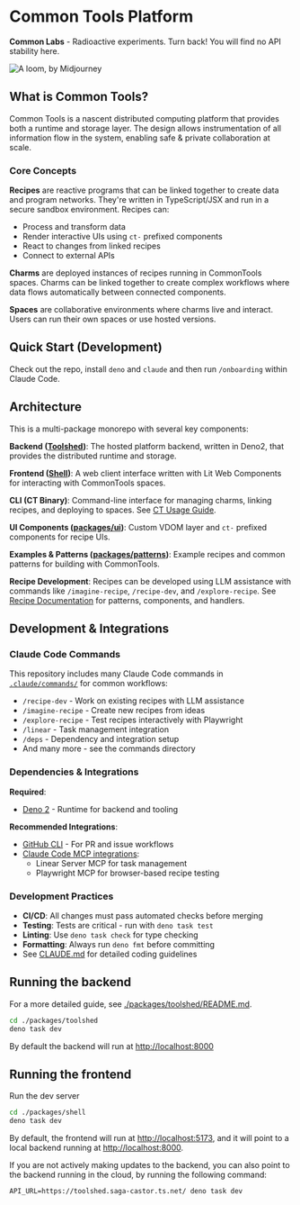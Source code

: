 # Common Tools Platform

**Common Labs** - Radioactive experiments. Turn back! You will find no API
stability here.

![A loom, by Midjourney](./docs/images/loom.jpg)

## What is Common Tools?

Common Tools is a nascent distributed computing platform that provides both a
runtime and storage layer. The design allows instrumentation of all information
flow in the system, enabling safe & private collaboration at scale.

### Core Concepts

**Recipes** are reactive programs that can be linked together to create data and
program networks. They're written in TypeScript/JSX and run in a secure sandbox
environment. Recipes can:

- Process and transform data
- Render interactive UIs using `ct-` prefixed components
- React to changes from linked recipes
- Connect to external APIs

**Charms** are deployed instances of recipes running in CommonTools spaces.
Charms can be linked together to create complex workflows where data flows
automatically between connected components.

**Spaces** are collaborative environments where charms live and interact. Users
can run their own spaces or use hosted versions.

## Quick Start (Development)

Check out the repo, install `deno` and `claude` and then run `/onboarding`
within Claude Code.

## Architecture

This is a multi-package monorepo with several key components:

**Backend ([Toolshed](./packages/toolshed))**: The hosted platform backend,
written in Deno2, that provides the distributed runtime and storage.

**Frontend ([Shell](./packages/shell))**: A web client interface written with
Lit Web Components for interacting with CommonTools spaces.

**CLI (CT Binary)**: Command-line interface for managing charms, linking
recipes, and deploying to spaces. See
[CT Usage Guide](./docs/common/CT.md).

**UI Components ([packages/ui](./packages/ui))**: Custom VDOM layer and `ct-`
prefixed components for recipe UIs.

**Examples & Patterns ([packages/patterns](./packages/patterns))**: Example
recipes and common patterns for building with CommonTools.

**Recipe Development**: Recipes can be developed using LLM assistance with
commands like `/imagine-recipe`, `/recipe-dev`, and `/explore-recipe`. See
[Recipe Documentation](./docs/common/) for patterns, components, and handlers.

## Development & Integrations

### Claude Code Commands

This repository includes many Claude Code commands in
[`.claude/commands/`](./.claude/commands/) for common workflows:

- `/recipe-dev` - Work on existing recipes with LLM assistance
- `/imagine-recipe` - Create new recipes from ideas
- `/explore-recipe` - Test recipes interactively with Playwright
- `/linear` - Task management integration
- `/deps` - Dependency and integration setup
- And many more - see the commands directory

### Dependencies & Integrations

**Required**:

- [Deno 2](https://docs.deno.com/runtime/getting_started/installation/) -
  Runtime for backend and tooling

**Recommended Integrations**:

- [GitHub CLI](https://github.com/cli/cli) - For PR and issue workflows
- [Claude Code MCP integrations](./deps.md):
  - Linear Server MCP for task management
  - Playwright MCP for browser-based recipe testing

### Development Practices

- **CI/CD**: All changes must pass automated checks before merging
- **Testing**: Tests are critical - run with `deno task test`
- **Linting**: Use `deno task check` for type checking
- **Formatting**: Always run `deno fmt` before committing
- See [CLAUDE.md](./CLAUDE.md) for detailed coding guidelines

## Running the backend

For a more detailed guide, see
[./packages/toolshed/README.md](./packages/toolshed/README.md).

```bash
cd ./packages/toolshed
deno task dev
```

By default the backend will run at <http://localhost:8000>

## Running the frontend

Run the dev server

```bash
cd ./packages/shell
deno task dev
```

By default, the frontend will run at <http://localhost:5173>, and it will point
to a local backend running at <http://localhost:8000>.

If you are not actively making updates to the backend, you can also point to the
backend running in the cloud, by running the following command:

```shell
API_URL=https://toolshed.saga-castor.ts.net/ deno task dev
```
